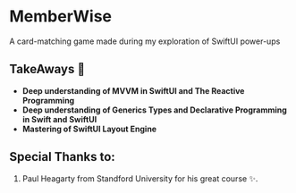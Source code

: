 # MemberWise
A card-matching game made during my exploration of SwiftUI power-ups

## TakeAways 🚀

- **Deep understanding of MVVM in SwiftUI and The Reactive Programming**
- **Deep understanding of Generics Types and Declarative Programming in Swift and SwiftUI**
- **Mastering of SwiftUI Layout Engine**
## Special Thanks to:

1. Paul Heagarty from Standford University for his great course ✨.
